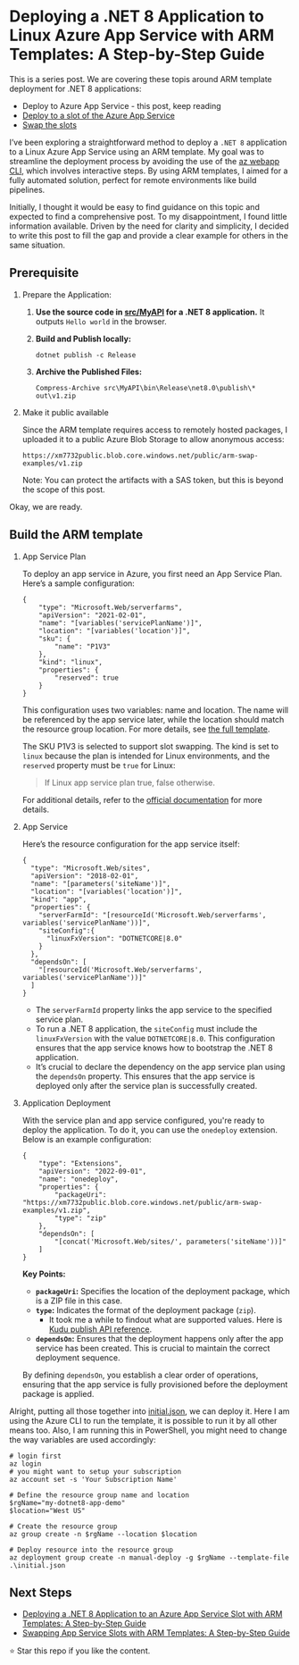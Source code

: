 # Deploying a .NET 8 Application to Linux Azure App Service with ARM Templates: A Step-by-Step Guide

This is a series post. We are covering these topis around ARM template deployment for .NET 8 applications:

* Deploy to Azure App Service - this post, keep reading
* [Deploy to a slot of the Azure App Service](./DeployToSlot.md)
* [Swap the slots](./SwapSlot.md)

I’ve been exploring a straightforward method to deploy a `.NET 8` application to a Linux Azure App Service using an ARM template. My goal was to streamline the deployment process by avoiding the use of the [az webapp CLI](https://learn.microsoft.com/en-us/cli/azure/webapp/deployment?view=azure-cli-latest), which involves interactive steps. By using ARM templates, I aimed for a fully automated solution, perfect for remote environments like build pipelines.

Initially, I thought it would be easy to find guidance on this topic and expected to find a comprehensive post. To my disappointment, I found little information available. Driven by the need for clarity and simplicity, I decided to write this post to fill the gap and provide a clear example for others in the same situation.

## Prerequisite

1. Prepare the Application:

    1. **Use the source code in [src/MyAPI](./src/MyAPI/) for a .NET 8 application.** It outputs `Hello world` in the browser.

    1. **Build and Publish locally:**

        ```shell
        dotnet publish -c Release
        ```

    1. **Archive the Published Files:**

        ```shell
        Compress-Archive src\MyAPI\bin\Release\net8.0\publish\* out\v1.zip
        ```

1. Make it public available

    Since the ARM template requires access to remotely hosted packages, I uploaded it to a public Azure Blob Storage to allow anonymous access:

    ```url
    https://xm7732public.blob.core.windows.net/public/arm-swap-examples/v1.zip
    ```

    Note: You can protect the artifacts with a SAS token, but this is beyond the scope of this post.

Okay, we are ready.

## Build the ARM template

1. App Service Plan

    To deploy an app service in Azure, you first need an App Service Plan. Here’s a sample configuration:

    ```jsonc
    {
        "type": "Microsoft.Web/serverfarms",
        "apiVersion": "2021-02-01",
        "name": "[variables('servicePlanName')]",
        "location": "[variables('location')]",
        "sku": {
            "name": "P1V3"
        },
        "kind": "linux",
        "properties": {
            "reserved": true
        }
    }
    ```

    This configuration uses two variables: name and location. The name will be referenced by the app service later, while the location should match the resource group location. For more details, see [the full template](./ARM/initial.json).
    
    The SKU P1V3 is selected to support slot swapping. The kind is set to `linux` because the plan is intended for Linux environments, and the `reserved` property must be `true` for Linux:

    > If Linux app service plan true, false otherwise.	

    For additional details, refer to the [official documentation](https://learn.microsoft.com/en-us/azure/templates/microsoft.web/serverfarms?pivots=deployment-language-arm-template#appserviceplanproperties-1) for more details.

1. App Service

    Here’s the resource configuration for the app service itself:

    ```jsonc
    {
      "type": "Microsoft.Web/sites",
      "apiVersion": "2018-02-01",
      "name": "[parameters('siteName')]",
      "location": "[variables('location')]",
      "kind": "app",
      "properties": {
        "serverFarmId": "[resourceId('Microsoft.Web/serverfarms', variables('servicePlanName'))]",
        "siteConfig":{
          "linuxFxVersion": "DOTNETCORE|8.0"
        }
      },
      "dependsOn": [
        "[resourceId('Microsoft.Web/serverfarms', variables('servicePlanName'))]"
      ]
    }
    ```

    - The `serverFarmId` property links the app service to the specified service plan.
    - To run a .NET 8 application, the `siteConfig` must include the `linuxFxVersion` with the value `DOTNETCORE|8.0`. This configuration ensures that the app service knows how to bootstrap the .NET 8 application.
    - It’s crucial to declare the dependency on the app service plan using the `dependsOn` property. This ensures that the app service is deployed only after the service plan is successfully created.


1. Application Deployment

    With the service plan and app service configured, you're ready to deploy the application. To do it, you can use the `onedeploy` extension. Below is an example configuration:

    ```jsonc
    {
        "type": "Extensions",
        "apiVersion": "2022-09-01",
        "name": "onedeploy",
        "properties": {
            "packageUri": "https://xm7732public.blob.core.windows.net/public/arm-swap-examples/v1.zip",
            "type": "zip"
        },
        "dependsOn": [
            "[concat('Microsoft.Web/sites/', parameters('siteName'))]"
        ]
    }
    ```

    **Key Points:**

    - **`packageUri`:** Specifies the location of the deployment package, which is a ZIP file in this case.
    - **`type`:** Indicates the format of the deployment package (`zip`).
        - It took me a while to findout what are supported values. Here is [Kudu publish API reference](https://learn.microsoft.com/en-us/azure/app-service/deploy-zip?tabs=arm#kudu-publish-api-reference).
    - **`dependsOn`:** Ensures that the deployment happens only after the app service has been created. This is crucial to maintain the correct deployment sequence.

    By defining `dependsOn`, you establish a clear order of operations, ensuring that the app service is fully provisioned before the deployment package is applied.

Alright, putting all those together into [initial.json](./ARM/initial.json), we can deploy it. Here I am using the Azure CLI to run the template, it is possible to run it by all other means too. Also, I am running this in PowerShell, you might need to change the way variables are used accordingly:

```shell
# login first
az login
# you might want to setup your subscription
az account set -s 'Your Subscription Name'

# Define the resource group name and location
$rgName="my-dotnet8-app-demo" 
$location="West US"

# Create the resource group
az group create -n $rgName --location $location

# Deploy resource into the resource group
az deployment group create -n manual-deploy -g $rgName --template-file .\initial.json
```

## Next Steps

* [Deploying a .NET 8 Application to an Azure App Service Slot with ARM Templates: A Step-by-Step Guide](./DeployToSlot.md)
* [Swapping App Service Slots with ARM Templates: A Step-by-Step Guide](./SwapSlot.md)

⭐ Star this repo if you like the content.